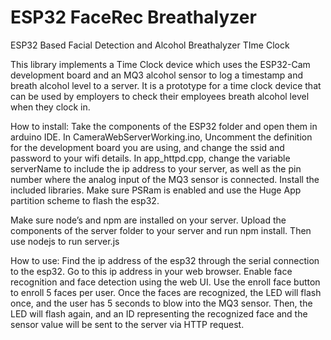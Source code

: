 # ESP32 FaceRec Breathalyzer
ESP32 Based Facial Detection and Alcohol Breathalyzer TIme Clock

This library implements a Time Clock device which uses the ESP32-Cam development board and an MQ3 alcohol sensor to log a timestamp and breath alcohol level to a server. It is a prototype for a time clock device that can be used by employers to check their employees breath alcohol level when they clock in. 

How to install:
Take the components of the ESP32 folder and open them in arduino IDE. In CameraWebServerWorking.ino, Uncomment the definition for the development board you are using, and change the ssid and password to your wifi details. In app_httpd.cpp, change the variable serverName to include the ip address to your server, as well as the pin number where the analog input of the MQ3 sensor is connected.  Install the included libraries. Make sure PSRam is enabled and use the Huge App partition scheme to flash the esp32. 

Make sure node’s and npm are installed on your server. Upload the components of the server folder to your server and run npm install. Then use nodejs to run server.js

How to use:
Find the ip address of the esp32 through the serial connection to the esp32. Go to this ip address in your web browser. Enable face recognition and face detection using the web UI. Use the enroll face button to enroll 5 faces per user. Once the faces are recognized, the LED will flash once, and the user has 5 seconds to blow into the MQ3 sensor. Then, the LED will flash again, and an ID representing the recognized face and the sensor value will be sent to the server via HTTP request. 


